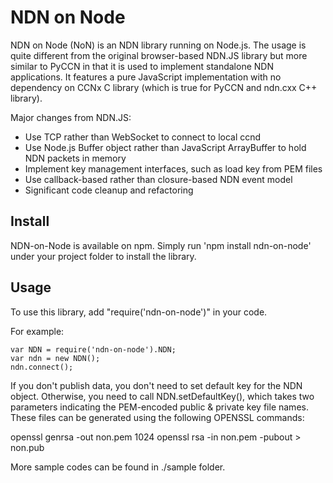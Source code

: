 NDN on Node
===========

NDN on Node (NoN) is an NDN library running on Node.js. The usage is quite different from the original browser-based NDN.JS library but more similar to PyCCN in that it is used to implement standalone NDN applications. It features a pure JavaScript implementation with no dependency on CCNx C library (which is true for PyCCN and ndn.cxx C++ library).

Major changes from NDN.JS:

* Use TCP rather than WebSocket to connect to local ccnd
* Use Node.js Buffer object rather than JavaScript ArrayBuffer to hold NDN packets in memory
* Implement key management interfaces, such as load key from PEM files
* Use callback-based rather than closure-based NDN event model
* Significant code cleanup and refactoring

Install
-------

NDN-on-Node is available on npm. Simply run 'npm install ndn-on-node' under your project folder to install the library.

Usage
-----

To use this library, add "require('ndn-on-node')" in your code.

For example:

    var NDN = require('ndn-on-node').NDN;
    var ndn = new NDN();
    ndn.connect();

If you don't publish data, you don't need to set default key for the NDN object. Otherwise, you need to call NDN.setDefaultKey(), which takes two parameters indicating the PEM-encoded public & private key file names. These files can be generated using the following OPENSSL commands:

   openssl genrsa -out non.pem 1024
   openssl rsa -in non.pem -pubout > non.pub

More sample codes can be found in ./sample folder.
